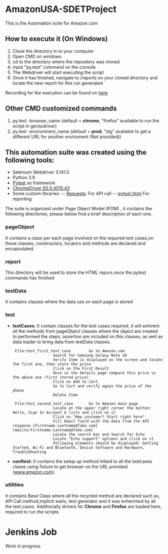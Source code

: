 # AmazonUSA-SDETProject
This is the Automation suite for Amazon.com 

## How to execute it (On Windows) 
  1. Clone the directory in to your computer 
  2. Open CMD on windows
  3. cd to the directory where the repository was cloned 
  4. input "py.test" command on the console
  5. The Webdriver will start executing the script 
  6. Once it has finished, navigate to /reports on your cloned directory and locate the new report for this run generated 

Recording for the execution can be found on [here](https://www.screencast.com/t/jH26dYBD) 

## Other CMD customized commands 
1. py.test -browser_name (default = **chrome**,   "firefox" available to run the script in geckodriver)
2. py.test -environment_name (default = **prod**,   "stg" available to get a different URL for another enviroment (Not provided))

## This automation suite was created  using the following tools:

- Selenium Webdriver 3.141.0 
- Python 3.9 
- [Pytest](https://docs.pytest.org/en/6.2.x/) as framework
- [ChromeDriver 92.0.4515.43](https://chromedriver.chromium.org/home) 
- Some custom libraries: 
-- [Requests](https://docs.python-requests.org/en/master/): For API call
--  [pytest-html](https://pytest-html.readthedocs.io/en/latest/index.html#) For reporting 

The suite is organized under Page Object Model (POM) , it contains the following directories, please below find a brief description of each one. 

### **pageObject**
It contains a class per each page involved on the required test cases,on these classes, constructors, locators and methods are declared and encapsulated. 
### **report**
This directory will be used to store the HTML repors once the pytest commands has finished 
### **testData**
It contains classes where the data use on each page is stored
### **test**
- **testCases:** It contain classes for the test cases required, it will enhirent all the methods from pageObject classes where the object are created to performed the steps, assertion are included on this classes, as well   as data loader to bring data from testData classes.

       File:test_first_test_case    	Go to Amazon.com
						Search for Samsung Galaxy Note 20
						Verify Item is displayed on the screen and locate the first one, then store the price
						Click on the First Result
						Once in the details page compare this price vs the above one (first stored price)
						Click on Add to Cart.
						Go to Cart and verify again the price of the phone
						Delete Item
									     
	   File:test_second_test_case   	Go to Amazon main page
						Locate at the upper right corner the button: Hello, Sign In Account & lists and click on it
						Click on "New customer? Start right here"
						Fill Email field with the data from the API response [Firstname.Lastname@fake.com](mailto:Firstname.Lastname@fake.com)
						Locate the search bar and Search for Echo
						Locate "Echo support" options and click on it
						Following elements should be displayed: Getting Started, Wi-Fi and Bluetooth, Device Software and Hardware, TroubleShooting		

- **conftest:** It contains the setup up method linked to all the testcases clases using fixture to get browser on the URL provided (www.amazon.com). 


### **utilities**
It contains Base Class where all the recycled method are declared such as, API Call method,implicit waits, text generator and it was enherinted by all the test cases.
Additionally drivers for **Chrome** and **Firefox** are loaded here, required to run the scripts 

# Jenkins Job

Work in progress 



